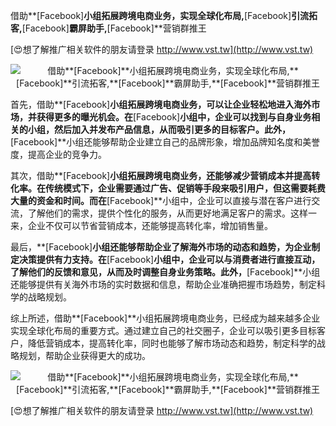 借助**[Facebook]**小组拓展跨境电商业务，实现全球化布局,**[Facebook]**引流拓客,**[Facebook]**霸屏助手,**[Facebook]**营销群推王

[😍想了解推广相关软件的朋友请登录 http://www.vst.tw](http://www.vst.tw)

 <center><img src="https://vst.tw/MP4/tuiguang/png/0.png" alt="借助**[Facebook]**小组拓展跨境电商业务，实现全球化布局,**[Facebook]**引流拓客,**[Facebook]**霸屏助手,**[Facebook]**营销群推王"></center>

首先，借助**[Facebook]**小组拓展跨境电商业务，可以让企业轻松地进入海外市场，并获得更多的曝光机会。在**[Facebook]**小组中，企业可以找到与自身业务相关的小组，然后加入并发布产品信息，从而吸引更多的目标客户。此外，**[Facebook]**小组还能够帮助企业建立自己的品牌形象，增加品牌知名度和美誉度，提高企业的竞争力。

其次，借助**[Facebook]**小组拓展跨境电商业务，还能够减少营销成本并提高转化率。在传统模式下，企业需要通过广告、促销等手段来吸引用户，但这需要耗费大量的资金和时间。而在**[Facebook]**小组中，企业可以直接与潜在客户进行交流，了解他们的需求，提供个性化的服务，从而更好地满足客户的需求。这样一来，企业不仅可以节省营销成本，还能够提高转化率，增加销售量。

最后，**[Facebook]**小组还能够帮助企业了解海外市场的动态和趋势，为企业制定决策提供有力支持。在**[Facebook]**小组中，企业可以与消费者进行直接互动，了解他们的反馈和意见，从而及时调整自身业务策略。此外，**[Facebook]**小组还能够提供有关海外市场的实时数据和信息，帮助企业准确把握市场趋势，制定科学的战略规划。

综上所述，借助**[Facebook]**小组拓展跨境电商业务，已经成为越来越多企业实现全球化布局的重要方式。通过建立自己的社交圈子，企业可以吸引更多目标客户，降低营销成本，提高转化率，同时也能够了解市场动态和趋势，制定科学的战略规划，帮助企业获得更大的成功。

 <center><img src="https://vst.tw/MP4/tuiguang/png/3.png" alt="借助**[Facebook]**小组拓展跨境电商业务，实现全球化布局,**[Facebook]**引流拓客,**[Facebook]**霸屏助手,**[Facebook]**营销群推王"></center>

[😍想了解推广相关软件的朋友请登录 http://www.vst.tw](http://www.vst.tw)



